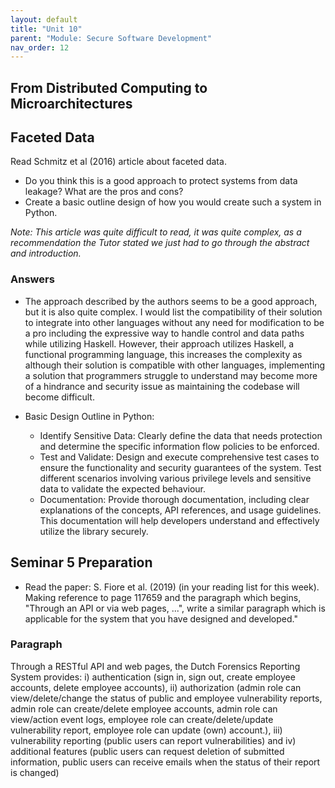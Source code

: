 ```yaml
---
layout: default
title: "Unit 10"
parent: "Module: Secure Software Development"
nav_order: 12
---
```

## From Distributed Computing to Microarchitectures

## Faceted Data
Read Schmitz et al (2016) article about faceted data.

- Do you think this is a good approach to protect systems from data leakage? What are the pros and cons?
- Create a basic outline design of how you would create such a system in Python. 

*Note: This article was quite difficult to read, it was quite complex, as a recommendation the Tutor stated we just had to go through the abstract and introduction.*  
### Answers
- The approach described by the authors seems to be a good approach, but it is also quite complex. I would list the compatibility of their solution to integrate into other languages without any need for modification to be a pro including the expressive way to handle control and data paths while utilizing Haskell. However, their approach utilizes Haskell, a functional programming language, this increases the complexity as although their solution is compatible with other languages, implementing a solution that programmers struggle to understand may become more of a hindrance and security issue as maintaining the codebase will become difficult. 

- Basic Design Outline in Python:
  - Identify Sensitive Data: Clearly define the data that needs protection and determine the specific information flow policies to be enforced.
  - Test and Validate: Design and execute comprehensive test cases to ensure the functionality and security guarantees of the system. Test different scenarios involving various privilege levels and sensitive data to validate the expected behaviour.
  - Documentation: Provide thorough documentation, including clear explanations of the concepts, API references, and usage guidelines. This documentation will help developers understand and effectively utilize the library securely.


## Seminar 5 Preparation
- Read the paper: S. Fiore et al. (2019) (in your reading list for this week). Making reference to page 117659 and the paragraph which begins, "Through an API or via web pages, ...", write a similar paragraph which is applicable for the system that you have designed and developed."

### Paragraph
Through a RESTful API and web pages, the Dutch Forensics Reporting System provides: i) authentication (sign in, sign out, create employee accounts, delete employee accounts), ii) authorization (admin role can view/delete/change the status of public and employee vulnerability reports, admin role can create/delete employee accounts, admin role can view/action event logs, employee role can create/delete/update vulnerability report, employee role can update (own) account.), iii) vulnerability reporting (public users can report vulnerabilities) and iv) additional features (public users can request deletion of submitted information, public users can receive emails when the status of their report is changed)